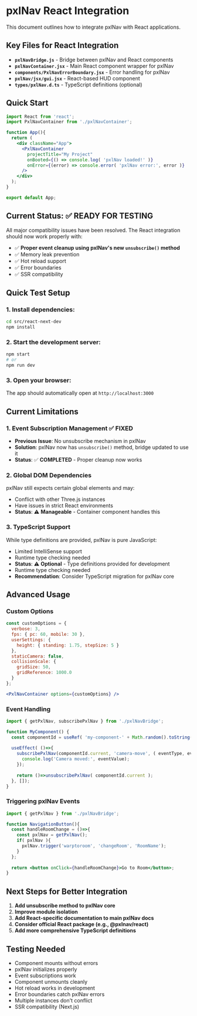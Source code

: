 # pxlNav React Integration

This document outlines how to integrate pxlNav with React applications.

## Key Files for React Integration

- **`pxlNavBridge.js`** - Bridge between pxlNav and React components
- **`pxlNavContainer.jsx`** - Main React component wrapper for pxlNav
- **`components/PxlNavErrorBoundary.jsx`** - Error handling for pxlNav
- **`pxlNav/jsx/gui.jsx`** - React-based HUD component
- **`types/pxlNav.d.ts`** - TypeScript definitions (optional)

## Quick Start

```jsx
import React from 'react';
import PxlNavContainer from './pxlNavContainer';

function App(){
  return (
    <div className="App">
      <PxlNavContainer
        projectTitle="My Project"
        onBooted={() => console.log( 'pxlNav loaded!' )}
        onError={(error) => console.error( 'pxlNav error:', error )}
      />
    </div>
  );
}

export default App;
```

## Current Status: ✅ **READY FOR TESTING**

All major compatibility issues have been resolved. The React integration should now work properly with:
- ✅ **Proper event cleanup using pxlNav's new `unsubscribe()` method**
- ✅ Memory leak prevention
- ✅ Hot reload support
- ✅ Error boundaries
- ✅ SSR compatibility

## Quick Test Setup

### 1. **Install dependencies:**
```bash
cd src/react-next-dev
npm install
```

### 2. **Start the development server:**
```bash
npm start
# or
npm run dev
```

### 3. **Open your browser:**
The app should automatically open at `http://localhost:3000`

## Current Limitations

### 1. **Event Subscription Management** ✅ **FIXED**
- **Previous Issue**: No unsubscribe mechanism in pxlNav
- **Solution**: pxlNav now has `unsubscribe()` method, bridge updated to use it
- **Status**: ✅ **COMPLETED** - Proper cleanup now works

### 2. **Global DOM Dependencies**
pxlNav still expects certain global elements and may:
- Conflict with other Three.js instances
- Have issues in strict React environments
- **Status**: ⚠️ **Manageable** - Container component handles this

### 3. **TypeScript Support**
While type definitions are provided, pxlNav is pure JavaScript:
- Limited IntelliSense support
- Runtime type checking needed
- **Status**: ⚠️ **Optional** - Type definitions provided for development
- Runtime type checking needed
- **Recommendation**: Consider TypeScript migration for pxlNav core

## Advanced Usage

### Custom Options
```jsx
const customOptions = {
  verbose: 3,
  fps: { pc: 60, mobile: 30 },
  userSettings: {
    height: { standing: 1.75, stepSize: 5 }
  },
  staticCamera: false,
  collisionScale: {
    gridSize: 50,
    gridReference: 1000.0
  }
};

<PxlNavContainer options={customOptions} />
```

### Event Handling
```jsx
import { getPxlNav, subscribePxlNav } from './pxlNavBridge';

function MyComponent() {
  const componentId = useRef( 'my-component-' + Math.random().toString(36).substring(2) );
  
  useEffect( ()=>{
    subscribePxlNav(componentId.current, 'camera-move', ( eventType, eventValue )=>{
      console.log('Camera moved:', eventValue);
    });
    
    return ()=>unsubscribePxlNav( componentId.current );
  }, []);
}
```

### Triggering pxlNav Events
```jsx
import { getPxlNav } from './pxlNavBridge';

function NavigationButton(){
  const handleRoomChange = ()=>{
    const pxlNav = getPxlNav();
    if( pxlNav ){
      pxlNav.trigger('warptoroom', 'changeRoom', 'RoomName');
    }
  };
  
  return <button onClick={handleRoomChange}>Go to Room</button>;
}
```

## Next Steps for Better Integration

1. **Add unsubscribe method to pxlNav core**
2. **Improve module isolation**
3. **Add React-specific documentation to main pxlNav docs**
4. **Consider official React package (e.g., @pxlnav/react)**
5. **Add more comprehensive TypeScript definitions**

## Testing Needed

-  Component mounts without errors
-  pxlNav initializes properly
-  Event subscriptions work
-  Component unmounts cleanly
-  Hot reload works in development
-  Error boundaries catch pxlNav errors
-  Multiple instances don't conflict
-  SSR compatibility (Next.js)
